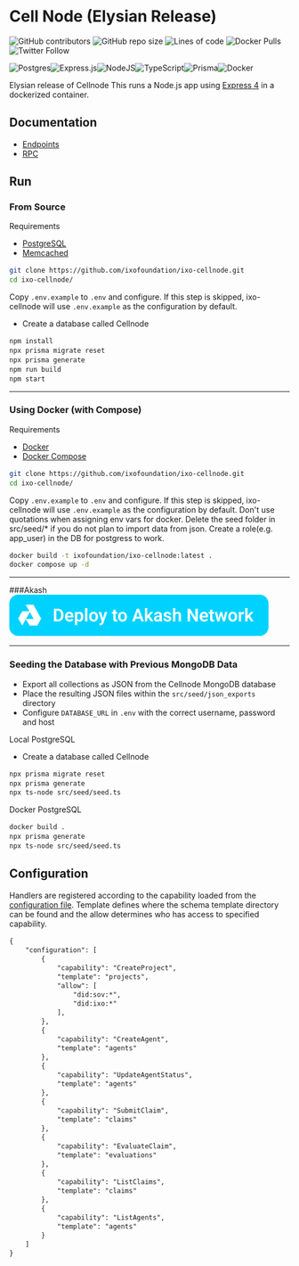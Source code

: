 # Cell Node (Elysian Release)

![GitHub contributors](https://img.shields.io/github/contributors/ixofoundation/ixo-cellnode) ![GitHub repo size](https://img.shields.io/github/repo-size/ixofoundation/ixo-cellnode) ![Lines of code](https://img.shields.io/tokei/lines/github/ixofoundation/ixo-cellnode?style=plastic) ![Docker Pulls](https://img.shields.io/docker/pulls/northroomza/ixo-cellnode) ![Twitter Follow](https://img.shields.io/twitter/follow/ixoworld?style=social)

![Postgres](https://img.shields.io/badge/postgres-%23316192.svg?style=for-the-badge&logo=postgresql&logoColor=white)![Express.js](https://img.shields.io/badge/express.js-%23404d59.svg?style=for-the-badge&logo=express&logoColor=%2361DAFB)![NodeJS](https://img.shields.io/badge/node.js-6DA55F?style=for-the-badge&logo=node.js&logoColor=white)![TypeScript](https://img.shields.io/badge/typescript-%23007ACC.svg?style=for-the-badge&logo=typescript&logoColor=white)![Prisma](https://img.shields.io/badge/Prisma-3982CE?style=for-the-badge&logo=Prisma&logoColor=white)![Docker](https://img.shields.io/badge/docker-%230db7ed.svg?style=for-the-badge&logo=docker&logoColor=white)

Elysian release of Cellnode
This runs a Node.js app using [Express 4](http://expressjs.com/) in a dockerized container.

## Documentation

-   [Endpoints](/documentation.md)
-   [RPC](/api.md#cell-node-api)

## Run

### From Source

Requirements

-   [PostgreSQL](https://www.postgresql.org/download/)
-   [Memcached](https://memcached.org/downloads)

```bash
git clone https://github.com/ixofoundation/ixo-cellnode.git
cd ixo-cellnode/
```

Copy `.env.example` to `.env` and configure. If this step is skipped, ixo-cellnode will use `.env.example` as the configuration by default.

-   Create a database called Cellnode

```bash
npm install
npx prisma migrate reset
npx prisma generate
npm run build
npm start
```

---

### Using Docker (with Compose)

Requirements

-   [Docker](https://docs.docker.com/engine/install/)
-   [Docker Compose](https://docs.docker.com/compose/install/)

```bash
git clone https://github.com/ixofoundation/ixo-cellnode.git
cd ixo-cellnode/
```

Copy `.env.example` to `.env` and configure. If this step is skipped, ixo-cellnode will use `.env.example` as the configuration by default. Don't use quotations when assigning env vars for docker. Delete the seed folder in src/seed/\* if you do not plan to import data from json. Create a role(e.g. app_user) in the DB for postgress to work.

```bash
docker build -t ixofoundation/ixo-cellnode:latest .
docker compose up -d
```

---

###Akash
[![Akash](https://raw.githubusercontent.com/ixofoundation/ixo-cellnode/master/akash%20button.svg)](https://github.com/ixofoundation/ixo-cellnode/blob/master/akash.deploy.yaml)

---

### Seeding the Database with Previous MongoDB Data

-   Export all collections as JSON from the Cellnode MongoDB database
-   Place the resulting JSON files within the `src/seed/json_exports` directory
-   Configure `DATABASE_URL` in `.env` with the correct username, password and host

Local PostgreSQL

-   Create a database called Cellnode

```bash
npx prisma migrate reset
npx prisma generate
npx ts-node src/seed/seed.ts
```

Docker PostgreSQL

```bash
docker build .
npx prisma generate
npx ts-node src/seed/seed.ts
```

## Configuration

Handlers are registered according to the capability loaded from the [configuration file](/config.json). Template defines where the schema template directory can be found and the allow determines who has access to specified capability.

```
{
	"configuration": [
		{
			"capability": "CreateProject",
			"template": "projects",
			"allow": [
				"did:sov:*",
				"did:ixo:*"
			],
		},
		{
			"capability": "CreateAgent",
			"template": "agents"
		},
		{
			"capability": "UpdateAgentStatus",
			"template": "agents"
		},
		{
			"capability": "SubmitClaim",
			"template": "claims"
		},
		{
			"capability": "EvaluateClaim",
			"template": "evaluations"
		},
		{
			"capability": "ListClaims",
			"template": "claims"
		},
		{
			"capability": "ListAgents",
			"template": "agents"
		}
	]
}
```
